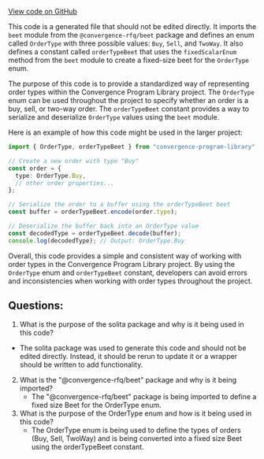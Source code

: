 [View code on GitHub](https://github.com/convergence-rfq/convergence-program-library/rfq/js/generated/types/OrderType.ts)

This code is a generated file that should not be edited directly. It imports the `beet` module from the `@convergence-rfq/beet` package and defines an enum called `OrderType` with three possible values: `Buy`, `Sell`, and `TwoWay`. It also defines a constant called `orderTypeBeet` that uses the `fixedScalarEnum` method from the `beet` module to create a fixed-size beet for the `OrderType` enum.

The purpose of this code is to provide a standardized way of representing order types within the Convergence Program Library project. The `OrderType` enum can be used throughout the project to specify whether an order is a buy, sell, or two-way order. The `orderTypeBeet` constant provides a way to serialize and deserialize `OrderType` values using the `beet` module.

Here is an example of how this code might be used in the larger project:

```typescript
import { OrderType, orderTypeBeet } from "convergence-program-library";

// Create a new order with type "Buy"
const order = {
  type: OrderType.Buy,
  // other order properties...
};

// Serialize the order to a buffer using the orderTypeBeet beet
const buffer = orderTypeBeet.encode(order.type);

// Deserialize the buffer back into an OrderType value
const decodedType = orderTypeBeet.decode(buffer);
console.log(decodedType); // Output: OrderType.Buy
```

Overall, this code provides a simple and consistent way of working with order types in the Convergence Program Library project. By using the `OrderType` enum and `orderTypeBeet` constant, developers can avoid errors and inconsistencies when working with order types throughout the project.
## Questions: 
 1. What is the purpose of the solita package and why is it being used in this code?
   - The solita package was used to generate this code and should not be edited directly. Instead, it should be rerun to update it or a wrapper should be written to add functionality.
2. What is the "@convergence-rfq/beet" package and why is it being imported?
   - The "@convergence-rfq/beet" package is being imported to define a fixed size Beet for the OrderType enum.
3. What is the purpose of the OrderType enum and how is it being used in this code?
   - The OrderType enum is being used to define the types of orders (Buy, Sell, TwoWay) and is being converted into a fixed size Beet using the orderTypeBeet constant.